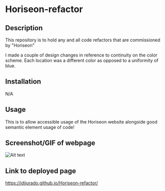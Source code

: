 # Horiseon-refactor

## Description
This repository is to hold any and all code refactors that are commissioned by "Horiseon"

I made a couple of design changes in reference to continuity on the color scheme. Each location was a different color as opposed to a uniformity of blue.

## Installation

N/A

## Usage

This is to allow accessible usage of the Horiseon website alongside good semantic element usage of code!

## Screenshot/GIF of webpage

![Alt text](./assets/images/Recording%202023-03-28%20at%2014.09.39.gif?raw=true "GIF/screenshot")

## Link to deployed page

https://idjjurado.github.io/Horiseon-refactor/

